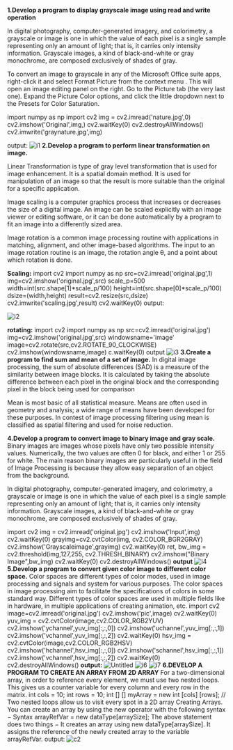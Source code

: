 **1.Develop a program to display grayscale image using read and write operation**

In digital photography, computer-generated imagery, and colorimetry, a grayscale or image is one in which the value of each pixel is a single sample representing only an amount of light; that is, it carries only intensity information. Grayscale images, a kind of black-and-white or gray monochrome, are composed exclusively of shades of gray.

To convert an image to grayscale in any of the Microsoft Office suite apps, right-click it and select Format Picture from the context menu . This will open an image editing panel on the right. Go to the Picture tab (the very last one). Expand the Picture Color options, and click the little dropdown next to the Presets for Color Saturation.

import numpy as np
import cv2
img = cv2.imread('nature.jpg',0)
cv2.imshow('Original',img,)
cv2.waitKey(0)
cv2.destroyAllWindows()
cv2.imwrite('graynature.jpg',img)

output:
![i1](https://user-images.githubusercontent.com/72255259/104475122-be631100-55e4-11eb-8cb2-0b9717a7312a.jpg)
**2.Develop a program to perform linear transformation on image.**

Linear Transformation is type of gray level transformation that is used for image enhancement. It is a spatial domain method. It is used for manipulation of an image so that the result is more suitable than the original for a specific application.

Image scaling is a computer graphics process that increases or decreases the size of a digital image. An image can be scaled explicitly with an image viewer or editing software, or it can be done automatically by a program to fit an image into a differently sized area.

Image rotation is a common image processing routine with applications in matching, alignment, and other image-based algorithms. The input to an image rotation routine is an image, the rotation angle θ, and a point about which rotation is done.

**Scaling:**
import cv2
import numpy as np
src=cv2.imread('original.jpg',1)
img=cv2.imshow('original.jpg',src)
scale_p=500
width=int(src.shape[1]*scale_p/100)
height=int(src.shape[0]*scale_p/100)
dsize=(width,height)
result=cv2.resize(src,dsize)
cv2.imwrite('scaling.jpg',result)
cv2.waitKey(0)
output:

![i2](https://user-images.githubusercontent.com/72255259/104479337-519e4580-55e9-11eb-9283-b74a19c63f5d.jpg)


**rotating:**
import cv2
import numpy as np
src=cv2.imread('original.jpg')
img=cv2.imshow('original.jpg',src)
windowsname='image'
image=cv2.rotate(src,cv2.ROTATE_90_CLOCKWISE)
cv2.imshow(windowsname,image)
c.waitKey(0)
output
![i3](https://user-images.githubusercontent.com/72255259/104480259-64fde080-55ea-11eb-8c24-7d5d0ffd1910.jpg)
**3.Create a program to find sum and mean of a set of image.**
In digital image processing, the sum of absolute differences (SAD) is a measure of the similarity between image blocks. It is calculated by taking the absolute difference between each pixel in the original block and the corresponding pixel in the block being used for comparison

Mean is most basic of all statistical measure. Means are often used in geometry and analysis; a wide range of means have been developed for these purposes. In contest of image processing filtering using mean is classified as spatial filtering and used for noise reduction.






**4.Develop a program to convert image to binary image and gray scale.**
Binary images are images whose pixels have only two possible intensity values. Numerically, the two values are often 0 for black, and either 1 or 255 for white. The main reason binary images are particularly useful in the field of Image Processing is because they allow easy separation of an object from the background.

In digital photography, computer-generated imagery, and colorimetry, a grayscale or image is one in which the value of each pixel is a single sample representing only an amount of light; that is, it carries only intensity information. Grayscale images, a kind of black-and-white or gray monochrome, are composed exclusively of shades of gray.

import cv2
img = cv2.imread('original.jpg') 
cv2.imshow('Input',img)
cv2.waitKey(0)
grayimg=cv2.cvtColor(img, cv2.COLOR_BGR2GRAY) 
cv2.imshow('Grayscaleimage',grayimg)
cv2.waitKey(0)
ret, bw_img = cv2.threshold(img,127,255, cv2.THRESH_BINARY) 
cv2.imshow("Binary Image",bw_img)
cv2.waitKey(0)
cv2.destroyAllWindows()
**output**
![i4](https://user-images.githubusercontent.com/72255259/104538669-5511eb00-5642-11eb-9f93-106abaf7717f.jpg)
**5.Develop a program to convert given color image to different color space.**
Color spaces are different types of color modes, used in image processing and signals and system for various purposes. The color spaces in image processing aim to facilitate the specifications of colors in some standard way. Different types of color spaces are used in multiple fields like in hardware, in multiple applications of creating animation, etc.
import cv2 
image=cv2.imread('original.jpg')
cv2.imshow('pic',image)
cv2.waitKey(0)
yuv_img = cv2.cvtColor(image,cv2.COLOR_RGB2YUV)
cv2.imshow('ychannel',yuv_img[:,:,0])
cv2.imshow('uchannel',yuv_img[:,:,1]) 
cv2.imshow('vchannel',yuv_img[:,:,2])
cv2.waitKey(0) 
hsv_img = cv2.cvtColor(image,cv2.COLOR_RGB2HSV)
cv2.imshow('hchannel',hsv_img[:,:,0])
cv2.imshow('schannel',hsv_img[:,:,1])
cv2.imshow('vchannel',hsv_img[:,:,2])
cv2.waitKey(0) 
cv2.destroyAllWindows()
**output:**
![Untitled](https://user-images.githubusercontent.com/72255259/104540250-19c4eb80-5645-11eb-9eb9-21deec26b86d.jpg)
![i6](https://user-images.githubusercontent.com/72255259/104540428-76c0a180-5645-11eb-8581-d6b5e7f83a1c.jpg)
![i7](https://user-images.githubusercontent.com/72255259/104540674-ef276280-5645-11eb-8f3c-94a8d6f7193f.jpg)
**6.DEVELOP A PROGRAM TO CREATE AN ARRAY FROM 2D ARRAY**
For a two-dimensional array, in order to reference every element, we must use two nested loops. This gives us a counter variable for every column and every row in the matrix. int cols = 10; int rows = 10; int [] [] myArray = new int [cols] [rows]; // Two nested loops allow us to visit every spot in a 2D array Creating Arrays. You can create an array by using the new operator with the following syntax − Syntax arrayRefVar = new dataType[arraySize]; The above statement does two things − It creates an array using new dataType[arraySize]. It assigns the reference of the newly created array to the variable arrayRefVar.
output:
![c2](https://user-images.githubusercontent.com/72255259/104577054-09316700-567f-11eb-95bf-8321556a7105.jpg)


